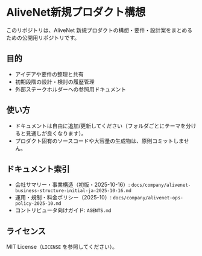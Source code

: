 ﻿# AliveNet新規プロダクト構想

このリポジトリは、AliveNet 新規プロダクトの構想・要件・設計案をまとめるための公開用リポジトリです。

## 目的
- アイデアや要件の整理と共有
- 初期段階の設計・検討の履歴管理
- 外部ステークホルダーへの参照用ドキュメント

## 使い方
- ドキュメントは自由に追加/更新してください（フォルダごとにテーマを分けると見通しが良くなります）。
- プロダクト固有のソースコードや大容量の生成物は、原則コミットしません。

## ドキュメント索引
- 会社サマリー・事業構造（初版・2025-10-16）: `docs/company/alivenet-business-structure-initial-ja-2025-10-16.md`
- 運用・規制・料金ポリシー（2025-10）: `docs/company/alivenet-ops-policy-2025-10.md`
- コントリビュータ向けガイド: `AGENTS.md`

## ライセンス
MIT License（`LICENSE` を参照してください）。
